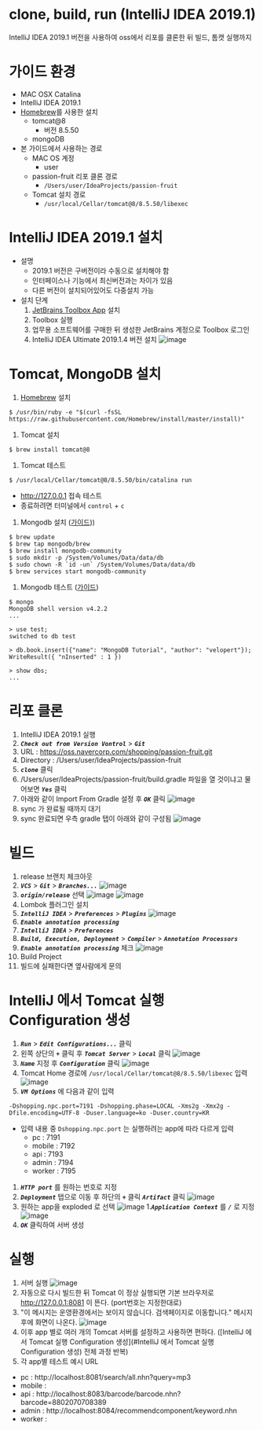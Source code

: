 # clone, build, run (IntelliJ IDEA 2019.1)
IntelliJ IDEA 2019.1 버전을 사용하여 oss에서 리포를 클론한 뒤 빌드, 톰캣 실행까지

# 가이드 환경
- MAC OSX Catalina
- IntelliJ IDEA 2019.1
- [Homebrew](https://brew.sh/index_ko)를 사용한 설치
  - tomcat@8
    - 버전 8.5.50
  - mongoDB
- 본 가이드에서 사용하는 경로
  - MAC OS 계정
    - user
  - passion-fruit 리포 클론 경로
    - `/Users/user/IdeaProjects/passion-fruit`
  - Tomcat 설치 경로
    - `/usr/local/Cellar/tomcat@8/8.5.50/libexec`

# IntelliJ IDEA 2019.1 설치
- 설명
  - 2019.1 버전은 구버전이라 수동으로 설치해야 함
  - 인터페이스나 기능에서 최신버전과는 차이가 있음
  - 다른 버전이 설치되어있어도 다중설치 가능
- 설치 단계
  1. [JetBrains Toolbox App](https://www.jetbrains.com/toolbox-app/) 설치
  1. Toolbox 실행
  1. 업무용 소프트웨어를 구매한 뒤 생성한 JetBrains 계정으로 Toolbox 로그인
  1. IntelliJ IDEA Ultimate 2019.1.4 버전 설치
    ![image](../images/2020-01-15_15.21.06.png)

# Tomcat, MongoDB 설치
1. [Homebrew](https://brew.sh/index_ko) 설치
  ```
  $ /usr/bin/ruby -e "$(curl -fsSL https://raw.githubusercontent.com/Homebrew/install/master/install)"
  ```
1. Tomcat 설치
  ```
  $ brew install tomcat@8
  ```
1. Tomcat 테스트
  ```
  $ /usr/local/Cellar/tomcat@8/8.5.50/bin/catalina run
  ```
  - http://127.0.0.1 접속 테스트
  - 종료하려면 터미널에서 `control` + `c`
1. Mongodb 설치 ([가이드](https://zellwk.com/blog/install-mongodb/)))
  ```
  $ brew update
  $ brew tap mongodb/brew
  $ brew install mongodb-community
  $ sudo mkdir -p /System/Volumes/Data/data/db
  $ sudo chown -R `id -un` /System/Volumes/Data/data/db
  $ brew services start mongodb-community
  ```
1. Mongodb 테스트 ([가이드](https://velopert.com/457))
  ```
  $ mongo
  MongoDB shell version v4.2.2
  ...
  
  > use test;
  switched to db test
  
  > db.book.insert({"name": "MongoDB Tutorial", "author": "velopert"});
  WriteResult({ "nInserted" : 1 })
  
  > show dbs;
  ...
  ```

# 리포 클론
1. IntelliJ IDEA 2019.1 실행
1. ***`Check out from Version Vontrol`*** > ***`Git`***
  1. URL : https://oss.navercorp.com/shopping/passion-fruit.git
  1. Directory : /Users/user/IdeaProjects/passion-fruit
1. ***`clone`*** 클릭
1. /Users/user/IdeaProjects/passion-fruit/build.gradle 파일을 열 것이냐고 물어보면 ***`Yes`*** 클릭
1. 아래와 같이 Import From Gradle 설정 후 ***`OK`*** 클릭
  ![image](../images/2020-01-15_15.37.24.png)
1. sync 가 완료될 때까지 대기
  1. sync 완료되면 우측 gradle 탭이 아래와 같이 구성됨
    ![image](../images/2020-01-15_15.47.42.png)

# 빌드
1. release 브랜치 체크아웃
  1. ***`VCS`*** > ***`Git`*** > ***`Branches...`***
    ![image](../images/2020-01-15_15.49.27.png)
  1. ***`origin/release`*** 선택
    ![image](../images/2020-01-15_15.52.12.png)
    ![image](../images/2020-01-15_15.55.19.png)
1. Lombok 플러그인 설치
  1. ***`IntelliJ IDEA`*** > ***`Preferences`*** > ***`Plugins`***
    ![image](../images/020-01-15_16.08.17.png)
1. ***`Enable annotation processing`***
  1. ***`IntelliJ IDEA`*** > ***`Preferences`*** 
  1. ***`Build, Execution, Deployment`*** > ***`Compiler`*** > ***`Annotation Processors`***
  1. ***`Enable annotation processing`*** 체크
    ![image](../images/2020-01-15_16.08.17.png)
1. Build Project
  1. 빌드에 실패한다면 옆사람에게 문의

# IntelliJ 에서 Tomcat 실행 Configuration 생성
1. ***`Run`*** > ***`Edit Configurations...`*** 클릭
1. 왼쪽 상단의 ***`+`*** 클릭 후 ***`Tomcat Server`*** > ***`Local`*** 클릭
  ![image](../images/2020-01-17_17.46.22.png)
1. ***`Name`*** 지정 후 ***`Configuration`*** 클릭
  ![image](../images/2020-01-17_18.12.27.png)
1. Tomcat Home 경로에 `/usr/local/Cellar/tomcat@8/8.5.50/libexec` 입력
  ![image](../images/2020-01-17_17.50.45.png)
1. ***`VM Options`*** 에 다음과 같이 입력
  ```
  -Dshopping.npc.port=7191 -Dshopping.phase=LOCAL -Xms2g -Xmx2g -Dfile.encoding=UTF-8 -Duser.language=ko -Duser.country=KR
  ```
  - 입력 내용 중 `Dshopping.npc.port` 는 실행하려는 app에 따라 다르게 입력
    - pc : 7191
    - mobile : 7192
    - api : 7193
    - admin : 7194
    - worker : 7195
1. ***`HTTP port`*** 를 원하는 번호로 지정
1. ***`Deployment`*** 탭으로 이동 후 하단의 ***`+`*** 클릭 ***`Artifact`*** 클릭
  ![image](../images/2020-01-17_18.16.09.png)
1. 원하는 app을 exploded 로 선택
  ![image](../images/2020-01-17_18.18.41.png)
1.***`Application Context`*** 를 ***`/`*** 로 지정
  ![image](../images/2020-01-17_18.20.03.png)
1. ***`OK`*** 클릭하여 서버 생성

# 실행
1. 서버 실행
  ![image](../images/2020-01-17_18.23.06.png)
1. 자동으로 다시 빌드한 뒤 Tomcat 이 정상 실행되면 기본 브라우저로 http://127.0.0.1:8081 이 뜬다. (port번호는 지정한대로)
1. "이 메시지는 운영환경에서는 보이지 않습니다. 검색페이지로 이동합니다." 메시지 후에 화면이 나온다.
  ![image](../images/2020-01-17_18.39.18.png)
1. 이후 app 별로 여러 개의 Tomcat 서버를 설정하고 사용하면 편하다. ([IntelliJ 에서 Tomcat 실행 Configuration 생성](#IntelliJ 에서 Tomcat 실행 Configuration 생성) 전체 과정 반복)
1. 각 app별 테스트 예시 URL
  - pc : http://localhost:8081/search/all.nhn?query=mp3
  - mobile :
  - api : http://localhost:8083/barcode/barcode.nhn?barcode=8802070708389
  - admin : http://localhost:8084/recommendcomponent/keyword.nhn
  - worker : 
